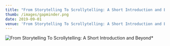```yaml
---
title: "From Storytelling To Scrollytelling: A Short Introduction and Beyond*"
thumb: /images/gapminder.png
date: 2019-09-01
venue: 'From Storytelling To Scrollytelling: A Short Introduction and Beyond*'
---
```

![](https://lorenzoamabili.github.io/images/scrollytelling.png "From Storytelling To Scrollytelling: A Short Introduction and Beyond*")
